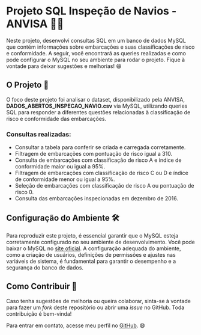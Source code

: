 # Projeto SQL Inspeção de Navios - ANVISA 🚢⚓

Neste projeto, desenvolvi consultas SQL em um banco de dados MySQL que contém informações sobre embarcações e suas classificações de risco e conformidade. A seguir, você encontrará as queries realizadas e como pode configurar o MySQL no seu ambiente para rodar o projeto. Fique à vontade para deixar sugestões e melhorias! 😄

## O Projeto 🎯

O foco deste projeto foi analisar o dataset, disponibilizado pela ANVISA, **DADOS_ABERTOS_INSPECAO_NAVIO.csv** via MySQL, utilizando queries SQL para responder a diferentes questões relacionadas à classificação de risco e conformidade das embarcações.

### Consultas realizadas:

- Consultar a tabela para conferir se criada e carregada corretamente.
- Filtragem de embarcações com pontuação de risco igual a 310.
- Consulta de embarcações com classificação de risco A e índice de conformidade maior ou igual a 95%.
- Filtragem de embarcações com classificação de risco C ou D e índice de conformidade menor ou igual a 95%.
- Seleção de embarcações com classificação de risco A ou pontuação de risco 0.
- Consulta das embarcações inspecionadas em dezembro de 2016.

## Configuração do Ambiente 🛠️

Para reproduzir este projeto, é essencial garantir que o MySQL esteja corretamente configurado no seu ambiente de desenvolvimento. Você pode baixar o MySQL no [site oficial](https://dev.mysql.com/downloads/). A configuração adequada do ambiente, como a criação de usuários, definições de permissões e ajustes nas variáveis de sistema, é fundamental para garantir o desempenho e a segurança do banco de dados. 

## Como Contribuir 🤝

Caso tenha sugestões de melhoria ou queira colaborar, sinta-se à vontade para fazer um *fork* deste repositório ou abrir uma *issue* no GitHub. Toda contribuição é bem-vinda!

Para entrar em contato, acesse meu perfil no [GitHub](https://github.com/Rafasansouza). 😄
